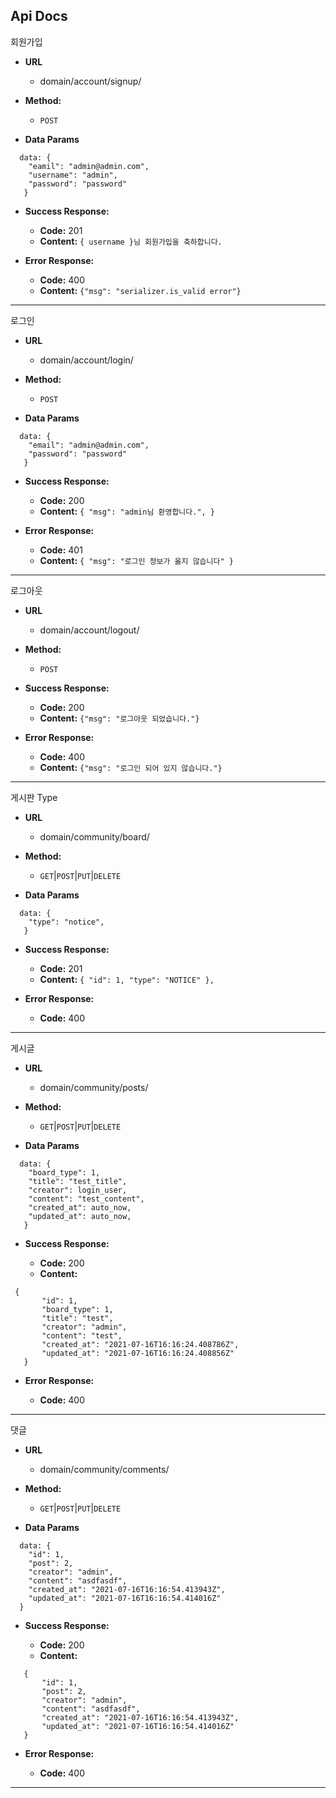 **Api Docs**
---

회원가입

* **URL**

  * domain/account/signup/

* **Method:**

   * `POST` 
   
* **Data Params**
```
  data: {
    "eamil": "admin@admin.com",
    "username": "admin",
    "password": "password" 
   }
```
* **Success Response:**

  * **Code:** 201 <br />
  * **Content:** `{ username }님 회원가입을 축하합니다.`
 
* **Error Response:**

  * **Code:** 400 <br />
  * **Content:** `{"msg": "serializer.is_valid error"}`
  
---

로그인 

* **URL**

  * domain/account/login/

* **Method:**

   * `POST` 
   
* **Data Params**
```
  data: {
    "email": "admin@admin.com",
    "password": "password"
   }
```

* **Success Response:**

  * **Code:** 200 <br />
  * **Content:** `{
    "msg": "admin님 환영합니다.",
}`
 
* **Error Response:**

  * **Code:** 401 <br />
  * **Content:** `{
    "msg": "로그인 정보가 옳지 않습니다"
}`
---

로그아웃 

* **URL**

  * domain/account/logout/

* **Method:**

   * `POST` 
   
* **Success Response:**

  * **Code:** 200 <br />
  * **Content:** `{"msg": "로그아웃 되었습니다."}`
 
* **Error Response:**

  * **Code:** 400 <br />
  * **Content:** `{"msg": "로그인 되어 있지 않습니다."}`

---

게시판 Type 

* **URL**

  * domain/community/board/

* **Method:**

   * `GET`|`POST`|`PUT`|`DELETE`

* **Data Params**
```
  data: {
    "type": "notice",
   }
```

   
* **Success Response:**

  * **Code:** 201 <br />
  * **Content:** `{
        "id": 1,
        "type": "NOTICE"
    },`
 
* **Error Response:**

  * **Code:** 400 <br />

---

게시글 

* **URL**

  * domain/community/posts/

* **Method:**

   * `GET`|`POST`|`PUT`|`DELETE` 

* **Data Params**
```
  data: {
    "board_type": 1, 
    "title": "test_title",
    "creator": login_user, 
    "content": "test_content",
    "created_at": auto_now,
    "updated_at": auto_now,
   }
```

   
* **Success Response:**

  * **Code:** 200 <br />
  * **Content:** 
 ```
  {
        "id": 1,
        "board_type": 1,
        "title": "test",
        "creator": "admin",
        "content": "test",
        "created_at": "2021-07-16T16:16:24.408786Z",
        "updated_at": "2021-07-16T16:16:24.408856Z"
    }
 ```

* **Error Response:**

  * **Code:** 400 <br />

---

댓글 

* **URL**

  * domain/community/comments/

* **Method:**

   * `GET`|`POST`|`PUT`|`DELETE` 

* **Data Params**
```
  data: {
    "id": 1,
    "post": 2,
    "creator": "admin",
    "content": "asdfasdf",
    "created_at": "2021-07-16T16:16:54.413943Z",
    "updated_at": "2021-07-16T16:16:54.414016Z"
  }
```

   
* **Success Response:**

  * **Code:** 200 <br />
  * **Content:** 
 ```
    {
        "id": 1,
        "post": 2,
        "creator": "admin",
        "content": "asdfasdf",
        "created_at": "2021-07-16T16:16:54.413943Z",
        "updated_at": "2021-07-16T16:16:54.414016Z"
    }
 ```

* **Error Response:**

  * **Code:** 400 <br />

---
